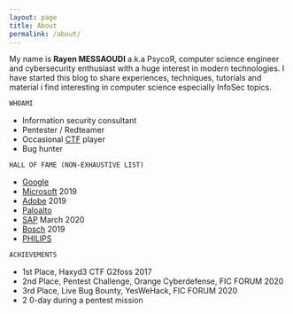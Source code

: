 ```yaml
---
layout: page
title: About
permalink: /about/
---
```


My name is **Rayen MESSAOUDI** a.k.a PsycoЯ, computer science engineer and cybersecurity enthusiast with a huge interest in modern technologies. I have started this blog to share experiences, techniques, tutorials and material i find interesting in computer science especially InfoSec topics.

```md
WHOAMI
```

- Information security consultant
- Pentester / Redteamer
- Occasional [CTF](https://ctftime.org/team/47798) player
- Bug hunter



```md
HALL OF FAME (NON-EXHAUSTIVE LIST)
```

- [Google](https://bughunter.withgoogle.com/profile/d63fb7a7-045b-492c-bb25-e02324a8c1e4)
- [Microsoft](https://portal.msrc.microsoft.com/en-us/security-guidance/researcher-acknowledgments-online-services) 2019
- [Adobe](https://helpx.adobe.com/security/acknowledgements.html) 2019
- [Paloalto](https://www.paloaltonetworks.com/security-researcher-acknowledgement)
- [SAP](https://wiki.scn.sap.com/wiki/display/PSR/Acknowledgments+to+Security+Researchers) March 2020
- [Bosch](https://psirt.bosch.com/hall-of-fame/websites-hall-of-fame.html) 2019
- [PHILIPS](https://www.philips.com/a-w/security/coordinated-vulnerability-disclosure/hall-of-honors.html)

```md
ACHIEVEMENTS
```

- 1st Place, Haxyd3 CTF G2foss 2017
- 2nd Place, Pentest Challenge, Orange Cyberdefense, FIC FORUM 2020
- 3rd Place, Live Bug Bounty, YesWeHack, FIC FORUM 2020
- 2 0-day during a pentest mission

